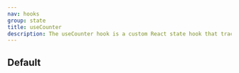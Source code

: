 ```yaml
---
nav: hooks
group: state
title: useCounter
description: The useCounter hook is a custom React state hook that tracks a numeric value. It provides functions to increment, decrement, and reset the counter.
---
```


## Default

<code src="./demos/index.tsx" nopadding></code>
